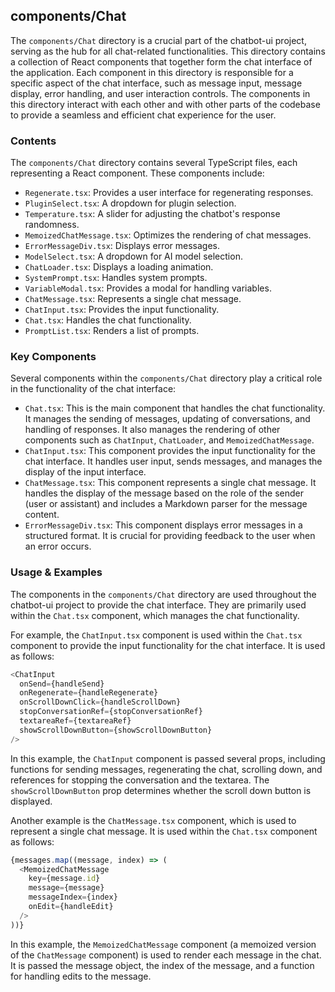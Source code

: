 
## components/Chat

The `components/Chat` directory is a crucial part of the chatbot-ui project, serving as the hub for all chat-related functionalities. This directory contains a collection of React components that together form the chat interface of the application. Each component in this directory is responsible for a specific aspect of the chat interface, such as message input, message display, error handling, and user interaction controls. The components in this directory interact with each other and with other parts of the codebase to provide a seamless and efficient chat experience for the user.

### Contents

The `components/Chat` directory contains several TypeScript files, each representing a React component. These components include:

- `Regenerate.tsx`: Provides a user interface for regenerating responses.
- `PluginSelect.tsx`: A dropdown for plugin selection.
- `Temperature.tsx`: A slider for adjusting the chatbot's response randomness.
- `MemoizedChatMessage.tsx`: Optimizes the rendering of chat messages.
- `ErrorMessageDiv.tsx`: Displays error messages.
- `ModelSelect.tsx`: A dropdown for AI model selection.
- `ChatLoader.tsx`: Displays a loading animation.
- `SystemPrompt.tsx`: Handles system prompts.
- `VariableModal.tsx`: Provides a modal for handling variables.
- `ChatMessage.tsx`: Represents a single chat message.
- `ChatInput.tsx`: Provides the input functionality.
- `Chat.tsx`: Handles the chat functionality.
- `PromptList.tsx`: Renders a list of prompts.

### Key Components

Several components within the `components/Chat` directory play a critical role in the functionality of the chat interface:

- `Chat.tsx`: This is the main component that handles the chat functionality. It manages the sending of messages, updating of conversations, and handling of responses. It also manages the rendering of other components such as `ChatInput`, `ChatLoader`, and `MemoizedChatMessage`.
- `ChatInput.tsx`: This component provides the input functionality for the chat interface. It handles user input, sends messages, and manages the display of the input interface.
- `ChatMessage.tsx`: This component represents a single chat message. It handles the display of the message based on the role of the sender (user or assistant) and includes a Markdown parser for the message content.
- `ErrorMessageDiv.tsx`: This component displays error messages in a structured format. It is crucial for providing feedback to the user when an error occurs.

### Usage & Examples

The components in the `components/Chat` directory are used throughout the chatbot-ui project to provide the chat interface. They are primarily used within the `Chat.tsx` component, which manages the chat functionality.

For example, the `ChatInput.tsx` component is used within the `Chat.tsx` component to provide the input functionality for the chat interface. It is used as follows:

```typescript
<ChatInput
  onSend={handleSend}
  onRegenerate={handleRegenerate}
  onScrollDownClick={handleScrollDown}
  stopConversationRef={stopConversationRef}
  textareaRef={textareaRef}
  showScrollDownButton={showScrollDownButton}
/>
```

In this example, the `ChatInput` component is passed several props, including functions for sending messages, regenerating the chat, scrolling down, and references for stopping the conversation and the textarea. The `showScrollDownButton` prop determines whether the scroll down button is displayed.

Another example is the `ChatMessage.tsx` component, which is used to represent a single chat message. It is used within the `Chat.tsx` component as follows:

```typescript
{messages.map((message, index) => (
  <MemoizedChatMessage
    key={message.id}
    message={message}
    messageIndex={index}
    onEdit={handleEdit}
  />
))}
```

In this example, the `MemoizedChatMessage` component (a memoized version of the `ChatMessage` component) is used to render each message in the chat. It is passed the message object, the index of the message, and a function for handling edits to the message.
